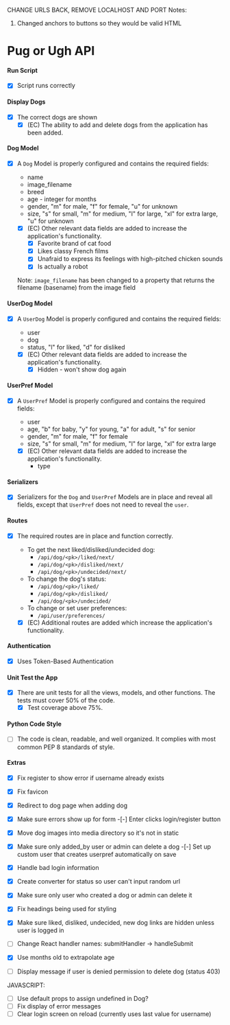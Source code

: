 CHANGE URLS BACK, REMOVE LOCALHOST AND PORT
Notes: 
1. Changed anchors to buttons so they would be valid HTML

# Pug or Ugh API

#### Run Script
-[x] Script runs correctly

#### Display Dogs
-[x] The correct dogs are shown
    -[x] (EC) The ability to add and delete dogs from the application 
    has been added.

#### Dog Model
-[x] A `Dog` Model is properly configured and contains the required fields:
    - name
    - image_filename
    - breed
    - age - integer for months
    - gender, "m" for male, "f" for female, "u" for unknown
    - size, "s" for small, "m" for medium, "l" for large, 
    "xl" for extra large, "u" for unknown
    
    -[x] (EC) Other relevant data fields are added to increase 
    the application's functionality.
        -[x] Favorite brand of cat food
        -[x] Likes classy French films
        -[x] Unafraid to express its feelings with high-pitched chicken sounds
        -[x] Is actually a robot
    
    Note: `image_filename` has been changed to a property that returns the filename (basename) from the image field 
#### UserDog Model
-[x] A `UserDog` Model is properly configured and contains the required fields:
    - user
    - dog
    - status, "l" for liked, "d" for disliked
    
    -[x] (EC) Other relevant data fields are added to increase 
    the application's functionality.
        -[x] Hidden - won't show dog again

#### UserPref Model
-[x] A `UserPref` Model is properly configured and contains the required fields:
    - user
    - age, "b" for baby, "y" for young, "a" for adult, "s" for senior
    - gender, "m" for male, "f" for female
    - size, "s" for small, "m" for medium, "l" for large, "xl" for extra large
    
    -[x] (EC) Other relevant data fields are added to increase 
    the application's functionality.
        - type

#### Serializers
-[x] Serializers for the `Dog` and `UserPref` Models are in place and reveal all
fields, except that `UserPref` does not need to reveal the `user`.

#### Routes
-[x] The required routes are in place and function correctly.
    - To get the next liked/disliked/undecided dog:
        - `/api/dog/<pk>/liked/next/`
        - `/api/dog/<pk>/disliked/next/`
        - `/api/dog/<pk>/undecided/next/`
    - To change the dog's status:
        - `/api/dog/<pk>/liked/`
        - `/api/dog/<pk>/disliked/`
        - `/api/dog/<pk>/undecided/`
    - To change or set user preferences:
        - `/api/user/preferences/`
    
    -[x] (EC) Additional routes are added which increase the application's functionality.

#### Authentication
-[x] Uses Token-Based Authentication

#### Unit Test the App
-[x] There are unit tests for all the views, models, and other functions.
The tests must cover 50% of the code.
    -[x] Test coverage above 75%.

#### Python Code Style
-[ ] The code is clean, readable, and well organized. It complies with most
common PEP 8 standards of style.


#### Extras
-[x] Fix register to show error if username already exists
-[x] Fix favicon
-[x] Redirect to dog page when adding dog
-[x] Make sure errors show up for form
-[-] Enter clicks login/register button
-[x] Move dog images into media directory so it's not in static
-[x] Make sure only added_by user or admin can delete a dog
-[-] Set up custom user that creates userpref automatically on save
-[x] Handle bad login information
-[x] Create converter for status so user can't input random url
-[x] Make sure only user who created a dog or admin can delete it
-[x] Fix headings being used for styling
-[x] Make sure liked, disliked, undecided, new dog links are hidden unless
user is logged in

-[ ] Change React handler names: submitHandler -> handleSubmit
-[x] Use months old to extrapolate age
-[ ] Display message if user is denied permission to delete dog (status 403)


JAVASCRIPT:
-[ ] Use default props to assign undefined in Dog?
-[ ] Fix display of error messages
-[ ] Clear login screen on reload (currently uses last value for username)

